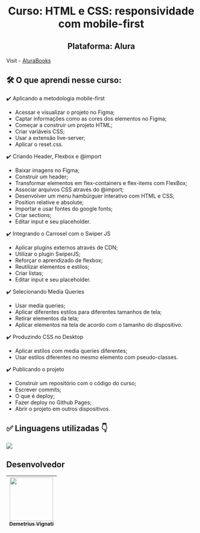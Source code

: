 <h1 align="center">Curso: HTML e CSS: responsividade com mobile-first</h1>
<h2 align="center">Plataforma: Alura</h2>

Visit - [AluraBooks](https://www.google.com)

<!-- <img width="960" alt="Imagem do site" src="https://github.com/demetriusvas/robotron-2000/blob/77ae8d47575f760ee186c18de86bcb9796d18995/img/screenshot-robotron-2000.png"> -->

## 🛠️ O que aprendi nesse curso:

:heavy_check_mark: Aplicando a metodologia mobile-first

* Acessar e visualizar o projeto no Figma;
* Captar informações como as cores dos elementos no Figma;
* Começar a construir um projeto HTML;
* Criar variáveis CSS;
* Usar a extensão live-server;
* Aplicar o reset.css.

:heavy_check_mark: Criando Header, Flexbox e @import

* Baixar imagens no Figma;
* Construir um header;
* Transformar elementos em flex-containers e flex-items com FlexBox;
* Associar arquivos CSS através do @import;
* Desenvolver um menu hambúrguer interativo com HTML e CSS;
* Position relative e absolute;
* Importar e usar fontes do google fonts;
* Criar sections;
* Editar input e seu placeholder.

:heavy_check_mark: Integrando o Carrosel com o Swiper JS

* Aplicar plugins externos através de CDN;
* Utilizar o plugin SwiperJS;
* Reforçar o aprendizado de flexbox;
* Reutilizar elementos e estilos;
* Criar listas;
* Editar input e seu placeholder.

:heavy_check_mark: Selecionando Media Queries

* Usar media queries;
* Aplicar diferentes estilos para diferentes tamanhos de tela;
* Retirar elementos da tela;
* Aplicar elementos na tela de acordo com o tamanho do dispositivo.

:heavy_check_mark: Produzindo CSS no Desktop

* Aplicar estilos com media queries diferentes;
* Usar estilos diferentes no mesmo elemento com pseudo-classes.

:heavy_check_mark: Publicando o projeto

* Construir um repositório com o código do curso;
* Escrever commits;
* O que é deploy;
* Fazer deploy no Github Pages;
* Abrir o projeto em outros dispositivos.


## ✅ Linguagens utilizadas 👇

<p align="left">
  <a href="#">
    <img src="https://skillicons.dev/icons?i=html,css" />
  </a>
</p>



## Desenvolvedor

| [<img src="https://avatars.githubusercontent.com/u/22012261?s=400&v=4" width=115><br><sub>Demetrius Vignati</sub>](https://github.com/demetriusvas) |
| :---: |